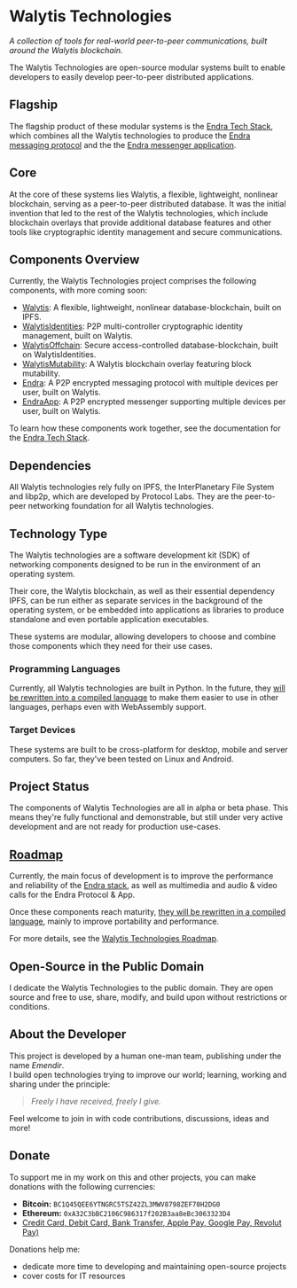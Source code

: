 # Walytis Technologies

_A collection of tools for real-world peer-to-peer communications, built around the Walytis blockchain._

The Walytis Technologies are open-source modular systems built to enable developers to easily develop peer-to-peer distributed applications.

## Flagship
The flagship product of these modular systems is the [Endra Tech Stack](Endra/2-EndraStack.md), which combines all the Walytis technologies to produce the [Endra messaging protocol](Endra/1-IntroToEndra.md) and the the [Endra messenger application](./EndraApp).

## Core
At the core of these systems lies Walytis, a flexible, lightweight, nonlinear blockchain, serving as a peer-to-peer distributed database.
It was the initial invention that led to the rest of the Walytis technologies, which include blockchain overlays that provide additional database features and other tools like cryptographic identity management and secure communications.

## Components Overview

Currently, the Walytis Technologies project comprises the following components, with more coming soon: 
- [Walytis](Walytis/Meaning/IntroductionToWalytis.md): A flexible, lightweight, nonlinear database-blockchain, built on IPFS.
- [WalytisIdentities](WalytisIdentities/1-IntroToWalytisIdentities.md): P2P multi-controller cryptographic identity management, built on Walytis.
- [WalytisOffchain](WalytisOffchain/1-IntroToWalytisOffchain.md): Secure access-controlled database-blockchain, built on WalytisIdentities.
- [WalytisMutability](WalytisMutability/1-IntroToWalytisMutability.md): A Walytis blockchain overlay featuring block mutability.
- [Endra](Endra/1-IntroToEndra.md): A P2P encrypted messaging protocol with multiple devices per user, built on Walytis.
- [EndraApp](EndraApp/1-IntroToEndraApp.md): A P2P encrypted messenger supporting multiple devices per user, built on Walytis.

To learn how these components work together, see the documentation for the [Endra Tech Stack](Endra/2-EndraStack.md).

## Dependencies

All Walytis technologies rely fully on IPFS, the InterPlanetary File System and libp2p, which are developed by Protocol Labs.
They are the peer-to-peer networking foundation for all Walytis technologies.

## Technology Type

The Walytis technologies are a software development kit (SDK) of networking components designed to be run in the environment of an operating system.

Their core, the Walytis blockchain, as well as their essential dependency IPFS, can be run either as separate services in the background of the operating system, or be embedded into applications as libraries to produce standalone and even portable application executables.

These systems are modular, allowing developers to choose and combine those components which they need for their use cases. 

### Programming Languages

Currently, all Walytis technologies are built in Python.
In the future, they [will be rewritten into a compiled language](PortToCompiledSoftware.md) to make them easier to use in other languages, perhaps even with WebAssembly support. 

### Target Devices

These systems are built to be cross-platform for desktop, mobile and server computers.
So far, they've been tested on Linux and Android.

## Project Status

The components of Walytis Technologies are all in alpha or beta phase.
This means they're fully functional and demonstrable, but still under very active development and are not ready for production use-cases.

## [Roadmap](RoadMap.md)

Currently, the main focus of development is to improve the performance and reliability of the [Endra stack](Endra/2-EndraStack.md), as well as multimedia and audio & video calls for the Endra Protocol & App.

Once these components reach maturity, [they will be rewritten in a compiled language](PortToCompiledSoftware.md), mainly to improve portability and performance.

For more details,  see the [Walytis Technologies Roadmap](RoadMap.md).


## Open-Source in the Public Domain

I dedicate the Walytis Technologies to the public domain.
They are open source and free to use, share, modify, and build upon without restrictions or conditions.

## About the Developer

This project is developed by a human one-man team, publishing under the name _Emendir_.  
I build open technologies trying to improve our world;
learning, working and sharing under the principle:

> _Freely I have received, freely I give._

Feel welcome to join in with code contributions, discussions, ideas and more!

## Donate

To support me in my work on this and other projects, you can make donations with the following currencies:

- **Bitcoin:** `BC1Q45QEE6YTNGRC5TSZ42ZL3MWV8798ZEF70H2DG0`
- **Ethereum:** `0xA32C3bBC2106C986317f202B3aa8eBc3063323D4`
- [Credit Card, Debit Card, Bank Transfer, Apple Pay, Google Pay, Revolut Pay)](https://checkout.revolut.com/pay/4e4d24de-26cf-4e7d-9e84-ede89ec67f32)

Donations help me:
- dedicate more time to developing and maintaining open-source projects
- cover costs for IT resources



